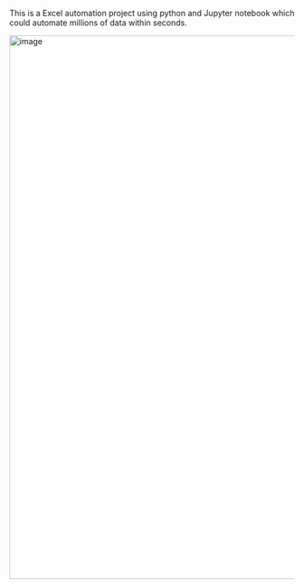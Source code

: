 This is a Excel automation project using python and Jupyter notebook which could automate millions of data within seconds.

<img width="960" alt="image" src="https://github.com/user-attachments/assets/c78c4bfc-b8bd-49b1-88eb-f40673af0e53">
